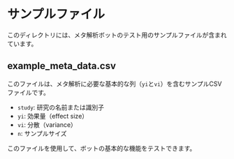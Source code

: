 # サンプルファイル

このディレクトリには、メタ解析ボットのテスト用のサンプルファイルが含まれています。

## example_meta_data.csv

このファイルは、メタ解析に必要な基本的な列（`yi`と`vi`）を含むサンプルCSVファイルです。

- `study`: 研究の名前または識別子
- `yi`: 効果量（effect size）
- `vi`: 分散（variance）
- `n`: サンプルサイズ

このファイルを使用して、ボットの基本的な機能をテストできます。
